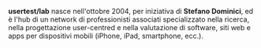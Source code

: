 **usertest/lab** nasce nell'ottobre 2004, per iniziativa di **Stefano Dominici**, ed è l'hub di un network di professionisti associati specializzato nella ricerca, nella progettazione user-centred e nella valutazione di software, siti web e apps per dispositivi mobili (iPhone, iPad, smartphone, ecc.).